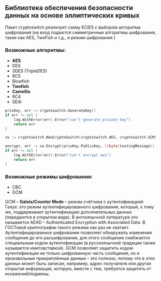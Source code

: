 ## Библиотека обеспечения безопасности данных на основе эллиптических кривых

Пакет cryptoswitch реализует схему ECIES с выбором алгоритма шифрования (на вход подаются симметричные алгоритмы шифрования, такие как AES, TwoFish и т.д., и режим шифрования )

### Возможные алгоритмы:
- **AES**
- DES
- 3DES (TripleDES)
- RC5
- Blowfish
- **Twofish**
- **Camellia**
- RC4
- SEAl

```go
privKey, err := cryptoswitch.GenerateKey()
if err != nil {
    log.WithError(err).Error("can't generate private key")
    return err
}

cw := cryptoswitch.NewCryptoSwitch(cryptoswitch.AES, cryptoswitch.GCM)

encrypt, err := cw.Encrypt(privKey.PublicKey, []byte(testingMessage))
if err != nil {
    log.WithError(err).Error("can't encrypt aes")
    return err
}
```

### Возможные режимы шифрования:
- CBC
- GCM

GCM – **Galois/Counter Mode** – режим счётчика с аутентификацией Галуа: это режим аутентифицированного шифрования, который, к тому же, поддерживает аутентификацию дополнительных данных (передаются в открытом виде). В англоязычной литературе это называется AEAD – Authenticated Encryption with Associated Data. В ГОСТовой криптографии такого режима как раз не хватает. Аутентифицированное шифрование позволяет обнаружить изменения сообщения до его расшифрования, для этого сообщение снабжается специальным кодом аутентификации (в русскоязычной традиции также называется имитовставкой). GCM позволяет защитить кодом аутентификации не только шифрованную часть сообщения, но и произвольные прикреплённые данные – это полезно, потому что в этих данных может быть записан, например, адрес получателя или другая открытая информация, которую, вместе с тем, требуется защитить от искажений/подмены.